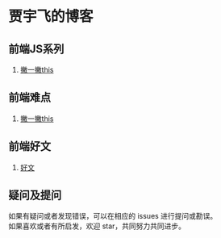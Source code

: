 贾宇飞的博客
===================================
前端JS系列 
-----------------------------------  
  1. [撇一撇this](https://github.com/xaiofei/Blog/issues/1)<br />  
  
前端难点
-----------------------------------  
  1. [撇一撇this](https://github.com/xaiofei/Blog/issues/1)<br /> 
  
前端好文
-----------------------------------  
  1. [好文](https://github.com/xaiofei/Blog/issues/1)<br />   

疑问及提问 
-----------------------------------  
  如果有疑问或者发现错误，可以在相应的 issues 进行提问或勘误。<br />
  如果喜欢或者有所启发，欢迎 star，共同努力共同进步。 <br />      
